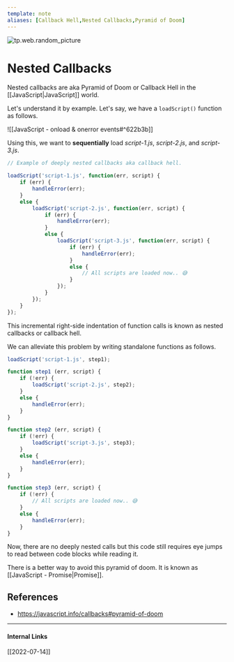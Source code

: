 ```yaml
---
template: note
aliases: [Callback Hell,Nested Callbacks,Pyramid of Doom]
---
```

![tp.web.random_picture](https://images.unsplash.com/photo-1534801189582-810af28d898b?crop=entropy&cs=tinysrgb&fit=crop&fm=jpg&h=300&ixid=MnwxfDB8MXxyYW5kb218MHx8bGFuZHNjYXBlLHdhdGVyLG1vdW50YWlufHx8fHx8MTY1Nzc4NDMzNg&ixlib=rb-1.2.1&q=80&utm_campaign=api-credit&utm_medium=referral&utm_source=unsplash_source&w=900)

# Nested Callbacks
Nested callbacks are aka Pyramid of Doom or Callback Hell in the [[JavaScript|JavaScript]] world. 

Let's understand it by example. Let's say, we have a `loadScript()` function as follows.

![[JavaScript - onload & onerror events#^622b3b]]

Using this, we want to **sequentially** load *script-1.js*, *script-2.js*, and *script-3.js*. 

```javascript
// Example of deeply nested callbacks aka callback hell.

loadScript('script-1.js', function(err, script) {
	if (err) {
		handleError(err);
	}
	else {
		loadScript('script-2.js', function(err, script) {
			if (err) {
				handleError(err);
			}
			else {
				loadScript('script-3.js', function(err, script) {
					if (err) {
						handleError(err);
					}
					else {
						// All scripts are loaded now.. 😅
					}
				});
			}
		});
	}
});
```

This incremental right-side indentation of function calls is known as nested callbacks or callback hell. 

We can alleviate this problem by writing standalone functions as follows.

```javascript
loadScript('script-1.js', step1);

function step1 (err, script) {
	if (!err) {
		loadScript('script-2.js', step2);
	}
	else {
		handleError(err);
	}
}

function step2 (err, script) {
	if (!err) {
		loadScript('script-3.js', step3);
	}
	else {
		handleError(err);
	}
}

function step3 (err, script) {
	if (!err) {
		// All scripts are loaded now.. 😅
	}
	else {
		handleError(err);
	}
}
```

Now, there are no deeply nested calls but this code still requires eye jumps to read between code blocks while reading it.

There is a better way to avoid this pyramid of doom. It is known as [[JavaScript - Promise|Promise]].

## References
- https://javascript.info/callbacks#pyramid-of-doom

---
#### Internal Links
[[2022-07-14]]
